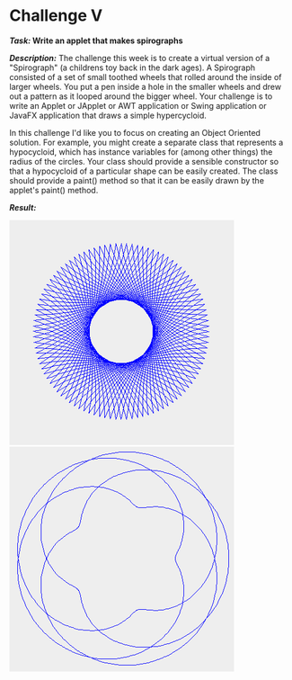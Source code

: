 # Challenge V

**_Task:_ Write an applet that makes spirographs**

***Description:*** The challenge this week is to create a virtual version of a "Spirograph" (a childrens toy back in the dark ages). A Spirograph consisted of a set of small toothed wheels that rolled around the inside of larger wheels. You put a pen inside a hole in the smaller wheels and drew out a pattern as it looped around the bigger wheel. Your challenge is to write an Applet or JApplet or AWT application or Swing application or JavaFX application that draws a simple hypercycloid.

In this challenge I'd like you to focus on creating an Object Oriented solution. For example, you might create a separate class that represents a hypocycloid, which has instance variables for (among other things) the radius of the circles. Your class should provide a sensible constructor so that a hypocycloid of a particular shape can be easily created. The class should provide a paint() method so that it can be easily drawn by the applet's paint() method.

***Result:***
<div class="row">
  <div class="column">
    <img src="https://github.com/ransaked1/SpaceCadets-COMP1202/blob/master/Challenge5/spiro1.png" width="400" height="400">
  </div>
  <div class="column">
    <img src="https://github.com/ransaked1/SpaceCadets-COMP1202/blob/master/Challenge5/spiro4.png" width="400" height="400">
  </div>
</div>
